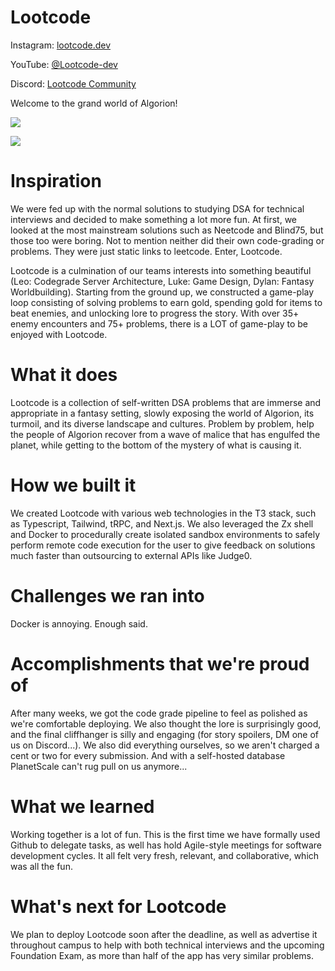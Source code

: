 # Lootcode

Instagram: [lootcode.dev](https://www.instagram.com/lootcode.dev/)

YouTube: [@Lootcode-dev](https://www.youtube.com/@Lootcode-Dev)

Discord: [Lootcode Community](https://discord.com/invite/7G7kJzc4pd)

Welcome to the grand world of Algorion!

![](https://www.lootcode.dev/logos/lootcode-final.png)

![](https://www.lootcode.dev/maps/map1.png)

# Inspiration

We were fed up with the normal solutions to studying DSA for technical interviews and decided to make something a lot more fun. At first, we looked at the most mainstream solutions such as Neetcode and Blind75, but those too were boring. Not to mention neither did their own code-grading or problems. They were just static links to leetcode. Enter, Lootcode.

Lootcode is a culmination of our teams interests into something beautiful (Leo: Codegrade Server Architecture, Luke: Game Design, Dylan: Fantasy Worldbuilding). Starting from the ground up, we constructed a game-play loop consisting of solving problems to earn gold, spending gold for items to beat enemies, and unlocking lore to progress the story. With over 35+ enemy encounters and 75+ problems, there is a LOT of game-play to be enjoyed with Lootcode.

# What it does

Lootcode is a collection of self-written DSA problems that are immerse and appropriate in a fantasy setting, slowly exposing the world of Algorion, its turmoil, and its diverse landscape and cultures. Problem by problem, help the people of Algorion recover from a wave of malice that has engulfed the planet, while getting to the bottom of the mystery of what is causing it.

# How we built it

We created Lootcode with various web technologies in the T3 stack, such as Typescript, Tailwind, tRPC, and Next.js. We also leveraged the Zx shell and Docker to procedurally create isolated sandbox environments to safely perform remote code execution for the user to give feedback on solutions much faster than outsourcing to external APIs like Judge0.

# Challenges we ran into

Docker is annoying. Enough said.

# Accomplishments that we're proud of

After many weeks, we got the code grade pipeline to feel as polished as we're comfortable deploying. We also thought the lore is surprisingly good, and the final cliffhanger is silly and engaging (for story spoilers, DM one of us on Discord...). We also did everything ourselves, so we aren't charged a cent or two for every submission. And with a self-hosted database PlanetScale can't rug pull on us anymore...

# What we learned

Working together is a lot of fun. This is the first time we have formally used Github to delegate tasks, as well has hold Agile-style meetings for software development cycles. It all felt very fresh, relevant, and collaborative, which was all the fun.

# What's next for Lootcode

We plan to deploy Lootcode soon after the deadline, as well as advertise it throughout campus to help with both technical interviews and the upcoming Foundation Exam, as more than half of the app has very similar problems.
